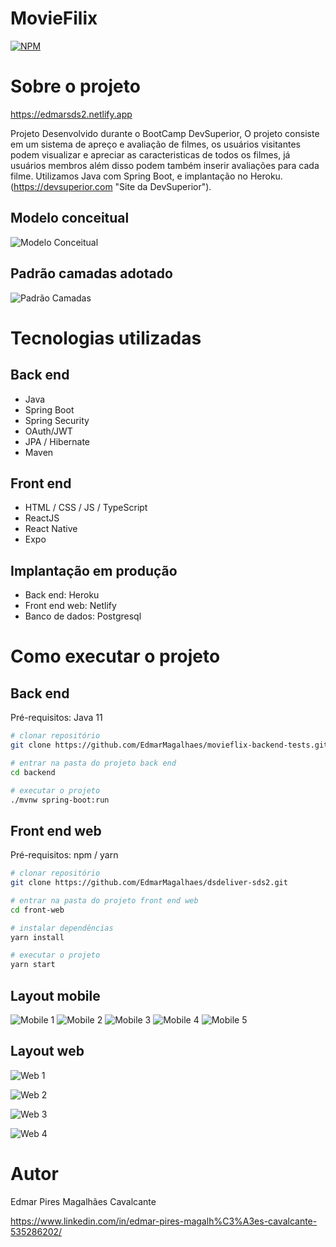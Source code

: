 # MovieFilix

[![NPM](https://img.shields.io/npm/l/react)](https://github.com/EdmarMagalhaes/movieflix-backend-tests/blob/main/LICENSE) 

# Sobre o projeto

https://edmarsds2.netlify.app

Projeto Desenvolvido durante o BootCamp DevSuperior, O projeto consiste em um sistema de apreço e avaliação de filmes, os usuários visitantes podem visualizar e apreciar as caracteristicas de todos os filmes, já usuários membros além disso podem também inserir avaliações para cada filme. Utilizamos Java com Spring Boot, e implantação no Heroku.
(https://devsuperior.com "Site da DevSuperior").

## Modelo conceitual
![Modelo Conceitual](https://github.com/EdmarMagalhaes/movieflix-backend-tests/blob/main/assets/ModeloConceitual.jpg)

## Padrão camadas adotado
![Padrão Camadas](https://github.com/EdmarMagalhaes/dsdeliver-sds2/blob/main/assets/camadas.png)

# Tecnologias utilizadas
## Back end
- Java
- Spring Boot
- Spring Security
- OAuth/JWT
- JPA / Hibernate
- Maven
## Front end
- HTML / CSS / JS / TypeScript
- ReactJS
- React Native
- Expo
## Implantação em produção
- Back end: Heroku
- Front end web: Netlify
- Banco de dados: Postgresql

# Como executar o projeto

## Back end
Pré-requisitos: Java 11

```bash
# clonar repositório
git clone https://github.com/EdmarMagalhaes/movieflix-backend-tests.git

# entrar na pasta do projeto back end
cd backend

# executar o projeto
./mvnw spring-boot:run
```

## Front end web
Pré-requisitos: npm / yarn

```bash
# clonar repositório
git clone https://github.com/EdmarMagalhaes/dsdeliver-sds2.git

# entrar na pasta do projeto front end web
cd front-web

# instalar dependências
yarn install

# executar o projeto
yarn start
```
## Layout mobile
![Mobile 1](https://github.com/EdmarMagalhaes/dsdeliver-sds2/blob/main/assets/AppMobileCapa.jpg) ![Mobile 2](https://github.com/EdmarMagalhaes/dsdeliver-sds2/blob/main/assets/AppMobileConfirma.jpg)
![Mobile 3](https://github.com/EdmarMagalhaes/dsdeliver-sds2/blob/main/assets/AppMobileNavegação.jpg) ![Mobile 4](https://github.com/EdmarMagalhaes/dsdeliver-sds2/blob/main/assets/AppMobilePedidos.jpg)
![Mobile 5](https://github.com/EdmarMagalhaes/dsdeliver-sds2/blob/main/assets/AppMobilePedConfirm.jpg)

## Layout web
![Web 1](https://github.com/EdmarMagalhaes/dsdeliver-sds2/blob/main/assets/AppWebCapa.jpg)

![Web 2](https://github.com/EdmarMagalhaes/dsdeliver-sds2/blob/main/assets/AppWebOrders.jpg)

![Web 3](https://github.com/EdmarMagalhaes/dsdeliver-sds2/blob/main/assets/AppWebOrderMake.jpg)

![Web 4](https://github.com/EdmarMagalhaes/dsdeliver-sds2/blob/main/assets/AppWebOrderSend.jpg)

# Autor

Edmar Pires Magalhães Cavalcante

https://www.linkedin.com/in/edmar-pires-magalh%C3%A3es-cavalcante-535286202/

